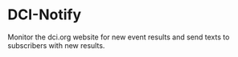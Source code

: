 # DCI-Notify

Monitor the dci.org website for new event results and send texts to subscribers with new results.
